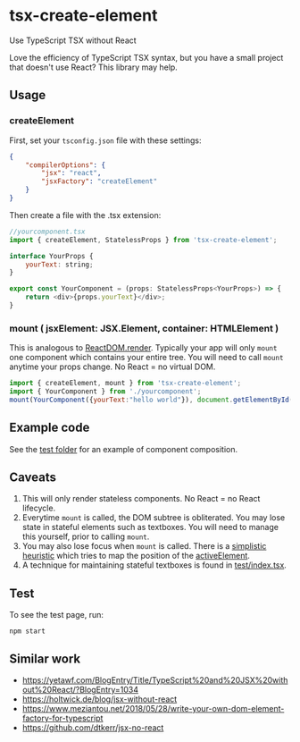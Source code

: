 # tsx-create-element
Use TypeScript TSX without React

Love the efficiency of TypeScript TSX syntax, but you have a small project that doesn't use React? This library may help.

## Usage

### createElement
First, set your `tsconfig.json` file with these settings:
```json
{
    "compilerOptions": {
        "jsx": "react",
        "jsxFactory": "createElement"
    }
}
```

Then create a file with the .tsx extension:
```js
//yourcomponent.tsx
import { createElement, StatelessProps } from 'tsx-create-element';

interface YourProps {
    yourText: string;
}

export const YourComponent = (props: StatelessProps<YourProps>) => {
    return <div>{props.yourText}</div>;
}
```

### mount ( jsxElement: JSX.Element, container: HTMLElement )
This is analogous to [ReactDOM.render](https://reactjs.org/docs/react-dom.html#render). Typically your app will only `mount` one component which contains your entire tree. You will need to call `mount` anytime your props change. No React = no virtual DOM.

```js
import { createElement, mount } from 'tsx-create-element';
import { YourComponent } from './yourcomponent';
mount(YourComponent({yourText:"hello world"}), document.getElementById('your-div-ID'));
```

## Example code
See the [test folder](https://github.com/danmarshall/tsx-create-element/tree/master/test) for an example of component composition.

## Caveats
1. This will only render stateless components. No React = no React lifecycle.
1. Everytime `mount` is called, the DOM subtree is obliterated. You may lose state in stateful elements such as textboxes. You will need to manage this yourself, prior to calling `mount`.
1. You may also lose focus when `mount` is called. There is a [simplistic heuristic](https://github.com/danmarshall/tsx-create-element/blob/master/src/index.ts#L119) which tries to map the position of the [activeElement](https://developer.mozilla.org/en-US/docs/Web/API/DocumentOrShadowRoot/activeElement).
1. A technique for maintaining stateful textboxes is found in [test/index.tsx](https://github.com/danmarshall/tsx-create-element/blob/master/test/index.tsx).

## Test
To see the test page, run:

```
npm start
```

## Similar work
* https://yetawf.com/BlogEntry/Title/TypeScript%20and%20JSX%20without%20React/?BlogEntry=1034
* https://holtwick.de/blog/jsx-without-react
* https://www.meziantou.net/2018/05/28/write-your-own-dom-element-factory-for-typescript
* https://github.com/dtkerr/jsx-no-react
